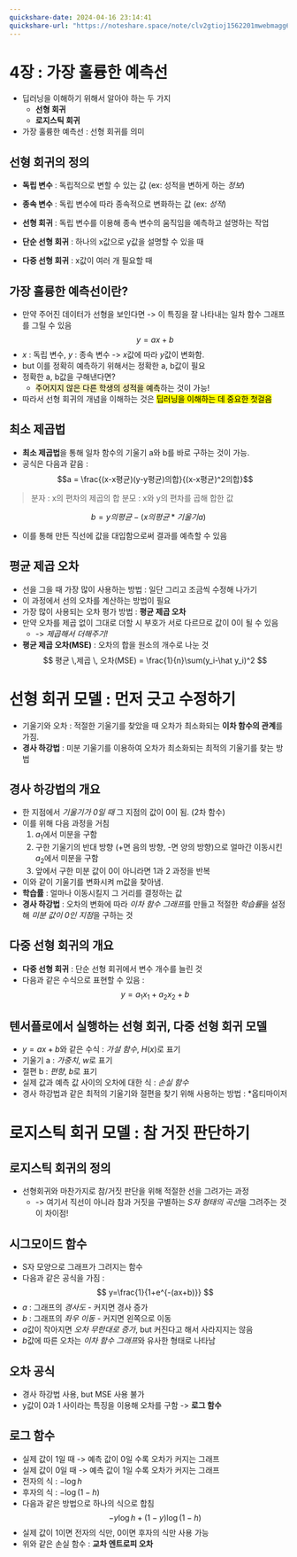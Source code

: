 ```yaml
---
quickshare-date: 2024-04-16 23:14:41
quickshare-url: "https://noteshare.space/note/clv2gtioj1562201mwebmagg6j#zy6n6T/PlfbXyLGOcv++txRGlfFL4sVUDDSx5Ox5tcY"
---
```

# 4장 : 가장 훌륭한 예측선

- 딥러닝을 이해하기 위해서 알아야 하는 두 가지
	- **선형 회귀**
	- **로지스틱 회귀**
- 가장 훌륭한 예측선 : 선형 회귀를 의미
## 선형 회귀의 정의

- **독립 변수** : 독립적으로 변할 수 있는 값 (ex: 성적을 변하게 하는 *정보*)
- **종속 변수** : 독립 변수에 따라 종속적으로 변화하는 값 (ex: *성적*)
- **선형 회귀** : 독립 변수를 이용해 종속 변수의 움직임을 예측하고 설명하는 작업

- **단순 선형 회귀** : 하나의 x값으로 y값을 설명할 수 있을 때
- **다중 선형 회귀** : x값이 여러 개 필요할 때

## 가장 훌륭한 예측선이란?

- 만약 주어진 데이터가 선형을 보인다면 -> 이 특징을 잘 나타내는 일차 함수 그래프를 그릴 수 있음
$$y = ax+b$$
- $x$ : 독립 변수, $y$ : 종속 변수 -> $x$값에 따라 $y$값이 변화함.
- but 이를 정확히 예측하기 위해서는 정확한 a, b값이 필요
- 정확한 a, b값을 구해낸다면?
	- <mark style="background: #FFF3A3A6;">주어지지 않은 다른 학생의 성적을 예측</mark>하는 것이 가능!
- 따라서 선형 회귀의 개념을 이해하는 것은 <mark class="hltr-yellow">딥러닝을 이해하는 데 중요한 첫걸음</mark>

## 최소 제곱법

- **최소 제곱법**을 통해 일차 함수의 기울기 a와 b를 바로 구하는 것이 가능.
- 공식은 다음과 같음 :
$$a = \frac{(x-x평균)(y-y평균)의합}{(x-x평균)^2의합}$$
> 분자 : x의 편차의 제곱의 합
> 분모 : x와 y의 편차를 곱해 합한 값 

$$b = y의 평균 - (x의 평균 * 기울기 a)$$
- 이를 통해 만든 직선에 값을 대입함으로써 결과를 예측할 수 있음

## 평균 제곱 오차

- 선을 그을 때 가장 많이 사용하는 방법 : 일단 그리고 조금씩 수정해 나가기
- 이 과정에서 선의 오차를 계산하는 방법이 필요
- 가장 많이 사용되는 오차 평가 방법 : **평균 제곱 오차**
- 만약 오차를 제곱 없이 그대로 더할 시 부호가 서로 다르므로 값이 0이 될 수 있음
	- -> *제곱해서 더해주기!*
- **평균 제곱 오차(MSE)** : 오차의 합을 원소의 개수로 나눈 것
$$
평균 \,제곱 \, 오차(MSE) = \frac{1}{n}\sum(y_i-\hat y_i)^2
$$

# 선형 회귀 모델 : 먼저 긋고 수정하기

- 기울기와 오차 : 적절한 기울기를 찾았을 때 오차가 최소화되는 **이차 함수의 관계**를 가짐.
- **경사 하강법** : 미분 기울기를 이용하여 오차가 최소화되는 최적의 기울기를 찾는 방법

## 경사 하강법의 개요

- 한 지점에서 *기울기가 0일 때* 그 지점의 값이 0이 됨. (2차 함수)
- 이를 위해 다음 과정을 거침
	1. $a_1$에서 미분을 구함
	2. 구한 기울기의 반대 방향 (+면 음의 방향, -면 양의 방향)으로 얼마간 이동시킨 $a_2$에서 미분을 구함
	3. 앞에서 구한 미분 값이 0이 아니라면 1과 2 과정을 반복
- 이와 같이 기울기를 변화시켜 m값을 찾아냄.
- **학습률** : 얼마나 이동시킬지 그 거리를 결정하는 값
- **경사 하강법** : 오차의 변화에 따라 *이차 함수 그래프*를 만들고 적절한 *학습률*을 설정해 *미분 값이 0인 지점*을 구하는 것

## 다중 선형 회귀의 개요

- **다중 선형 회귀** : 단순 선형 회귀에서 변수 개수를 늘린 것
- 다음과 같은 수식으로 표현할 수 있음 : 
$$
y=a_1x_1 + a_2x_2 + b
$$
## 텐서플로에서 실행하는 선형 회귀, 다중 선형 회귀 모델

- $y = ax+b$와 같은 수식 : *가설 함수*, $H(x)$로 표기
- 기울기 a : *가중치*, $w$로 표기
- 절편 b : *편향*, $b$로 표기
- 실제 값과 예측 값 사이의 오차에 대한 식 : *손실 함수*
- 경사 하강법과 같은 최적의 기울기와 절편을 찾기 위해 사용하는 방법 : *옵티마이저

# 로지스틱 회귀 모델 : 참 거짓 판단하기

## 로지스틱 회귀의 정의

- 선형회귀와 마찬가지로 참/거짓 판단을 위해 적절한 선을 그려가는 과정
	- -> 여기서 직선이 아니라 참과 거짓을 구별하는 *S자 형태의 곡선*을 그려주는 것이 차이점!
## 시그모이드 함수

- S자 모양으로 그래프가 그려지는 함수
- 다음과 같은 공식을 가짐 :
$$
y=\frac{1}{1+e^{-(ax+b)}}
$$
- $a$ : 그래프의 *경사도* - 커지면 경사 증가
- $b$ : 그래프의 *좌우 이동* - 커지면 왼쪽으로 이동
- $a$값이 작아지면 *오차 무한대로 증가*, but 커진다고 해서 사라지지는 않음
- $b$값에 따른 오차는 *이차 함수 그래프*와 유사한 형태로 나타남
## 오차 공식

- 경사 하강법 사용, but MSE 사용 불가 
- y값이 0과 1 사이라는 특징을 이용해 오차를 구함 -> **로그 함수**
## 로그 함수

- 실제 값이 1일 때 -> 예측 값이 0일 수록 오차가 커지는 그래프
- 실제 값이 0일 때 -> 예측 값이 1일 수록 오차가 커지는 그래프
- 전자의 식 : $-\log h$
- 후자의 식 : $-\log (1-h)$
- 다음과 같은 방법으로 하나의 식으로 합침
$$
-{y\log h + (1-y)\log (1-h)}
$$
- 실제 값이 1이면 전자의 식만, 0이면 후자의 식만 사용 가능
- 위와 같은 손실 함수 : **교차 엔트로피 오차**
